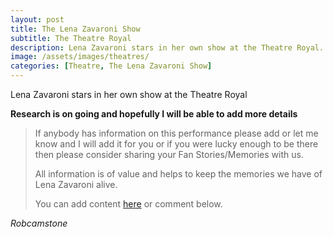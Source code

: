 ```yaml
---
layout: post
title: The Lena Zavaroni Show
subtitle: The Theatre Royal
description: Lena Zavaroni stars in her own show at the Theatre Royal.
image: /assets/images/theatres/
categories: [Theatre, The Lena Zavaroni Show]
---
```


Lena Zavaroni stars in her own show at the Theatre Royal

**Research is on going and hopefully I will be able to add more details**
> If anybody has information on this performance please add or let me know and I will add it for you or if you were lucky enough to be there then please consider sharing your Fan Stories/Memories with us.
>
> All information is of value and helps to keep the memories we have of Lena Zavaroni alive.
>
> You can add content [here](https://github.com/FanzOfLenaZavaroni/fanzoflenazavaroni.github.io) or comment below.

<cite>Robcamstone</cite>
